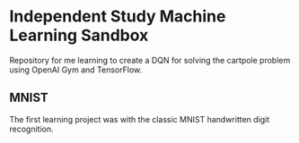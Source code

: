 # Independent Study Machine Learning Sandbox
Repository for me learning to create a DQN for solving the cartpole problem using OpenAI Gym and TensorFlow.

## MNIST
The first learning project was with the classic MNIST handwritten digit recognition.

